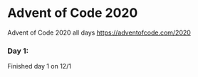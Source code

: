 # Advent of Code 2020
Advent of Code 2020 all days 
https://adventofcode.com/2020

### Day 1: 
Finished day 1 on 12/1
